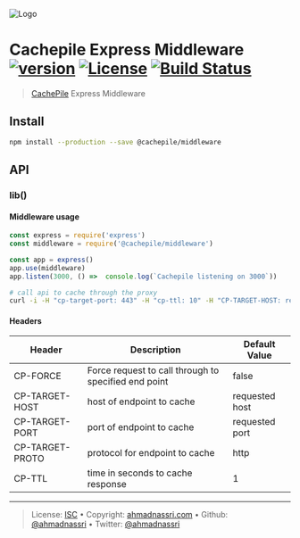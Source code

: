 ![Logo](https://github.com/cachepile/brand/blob/master/logo.svg)

# Cachepile Express Middleware [![version][npm-version]][npm-url] [![License][license-image]][license-url] [![Build Status][travis-image]][travis-url]

> [CachePile][cachepile] Express Middleware

## Install

```bash
npm install --production --save @cachepile/middleware
```

## API

### lib()

#### Middleware usage

```js
const express = require('express')
const middleware = require('@cachepile/middleware')

const app = express()
app.use(middleware)
app.listen(3000, () =>  console.log(`Cachepile listening on 3000`))
```

```bash
# call api to cache through the proxy
curl -i -H "cp-target-port: 443" -H "cp-ttl: 10" -H "CP-TARGET-HOST: reqres.in" -H "CP-TARGET-PROTO: https"  localhost:3000/api/users
```

#### Headers

Header          | Description                                          | Default Value
--------------- | ---------------------------------------------------- | --------------
CP-FORCE        | Force request to call through to specified end point | false
CP-TARGET-HOST  | host of endpoint to cache                            | requested host
CP-TARGET-PORT  | port of endpoint to cache                            | requested port
CP-TARGET-PROTO | protocol for endpoint to cache                       | http
CP-TTL          | time in seconds to cache response                    | 1

---

> License: [ISC][license-url] •
> Copyright: [ahmadnassri.com](https://www.ahmadnassri.com) •
> Github: [@ahmadnassri](https://github.com/ahmadnassri) •
> Twitter: [@ahmadnassri](https://twitter.com/ahmadnassri)

[license-url]: http://choosealicense.com/licenses/isc/

[license-image]: https://img.shields.io/github/license/cachepile/middleware.svg?style=flat-square

[travis-url]: https://travis-ci.org/cachepile/middleware

[travis-image]: https://img.shields.io/travis/cachepile/middleware.svg?style=flat-square

[npm-url]: https://www.npmjs.com/package/@cachepile/middleware

[npm-version]: https://img.shields.io/npm/v/@cachepile/middleware.svg?style=flat-square

[cachepile]: https://cachepile.github.io
